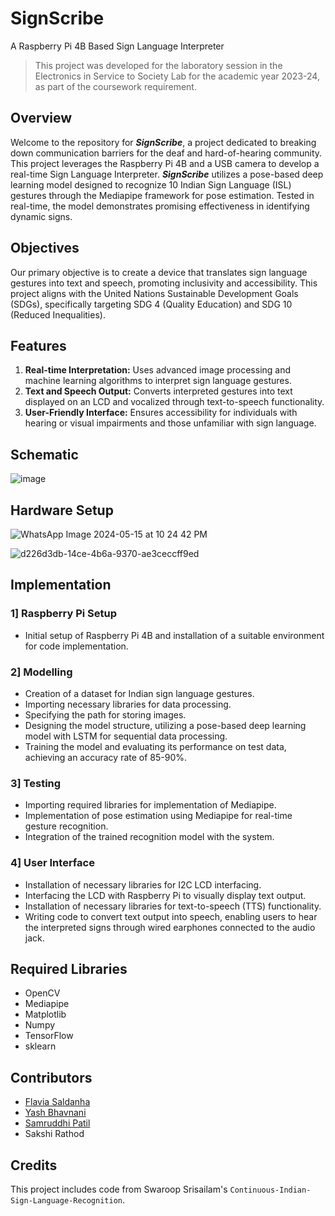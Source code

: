# SignScribe
A Raspberry Pi 4B Based Sign Language Interpreter

> This project was developed for the laboratory session in the Electronics in Service to Society Lab for the academic year 2023-24, as part of the coursework requirement.

## Overview
Welcome to the repository for ***SignScribe***, a project dedicated to breaking down communication barriers for the deaf and hard-of-hearing community. This project leverages the Raspberry Pi 4B and a USB camera to develop a real-time Sign Language Interpreter. ***SignScribe*** utilizes a pose-based deep learning model designed to recognize 10 Indian Sign Language (ISL) gestures through the Mediapipe framework for pose estimation. Tested in real-time, the model demonstrates promising effectiveness in identifying dynamic signs.



## Objectives
Our primary objective is to create a device that translates sign language gestures into text and speech, promoting inclusivity and accessibility. This project aligns with the United Nations Sustainable Development Goals (SDGs), specifically targeting SDG 4 (Quality Education) and SDG 10 (Reduced Inequalities).

## Features
1. **Real-time Interpretation:** Uses advanced image processing and machine learning algorithms to interpret sign language gestures.
2. **Text and Speech Output:** Converts interpreted gestures into text displayed on an LCD and vocalized through text-to-speech functionality.
3. **User-Friendly Interface:** Ensures accessibility for individuals with hearing or visual impairments and those unfamiliar with sign language.


## Schematic
![image](https://github.com/bazingamofos/SignScribe/assets/69231405/0f55ea17-704f-4c3f-b0aa-a775d13f491f)

## Hardware Setup
![WhatsApp Image 2024-05-15 at 10 24 42 PM](https://github.com/bazingamofos/SignScribe/assets/69231405/de812f2f-13f5-4c92-aa18-41be5733430d)

![d226d3db-14ce-4b6a-9370-ae3ceccff9ed](https://github.com/bazingamofos/SignScribe/assets/69231405/96039f51-bbc5-493a-bb21-d02807a3b05c)

## Implementation

### 1] Raspberry Pi Setup
* Initial setup of Raspberry Pi 4B and installation of a suitable environment for code implementation.

### 2] Modelling
* Creation of a dataset for Indian sign language gestures.
* Importing necessary libraries for data processing.
* Specifying the path for storing images.
* Designing the model structure, utilizing a pose-based deep learning model with LSTM for sequential data processing.
* Training the model and evaluating its performance on test data, achieving an accuracy rate of 85-90%.

### 3] Testing
* Importing required libraries for implementation of Mediapipe.
* Implementation of pose estimation using Mediapipe for real-time gesture recognition.
* Integration of the trained recognition model with the system.

### 4] User Interface
* Installation of necessary libraries for I2C LCD interfacing.
* Interfacing the LCD with Raspberry Pi to visually display text output.
* Installation of necessary libraries for text-to-speech (TTS) functionality.
* Writing code to convert text output into speech, enabling users to hear the interpreted signs through wired earphones connected to the audio jack.

## Required Libraries
* OpenCV
* Mediapipe
* Matplotlib
* Numpy
* TensorFlow
* sklearn

## Contributors
- [Flavia Saldanha](https://github.com/bazingamofos)
- [Yash Bhavnani](https://github.com/yashbhavnani)
- [Samruddhi Patil](https://github.com/Samruddhi248)
- Sakshi Rathod

## Credits 
This project includes code from Swaroop Srisailam's `Continuous-Indian-Sign-Language-Recognition`.


